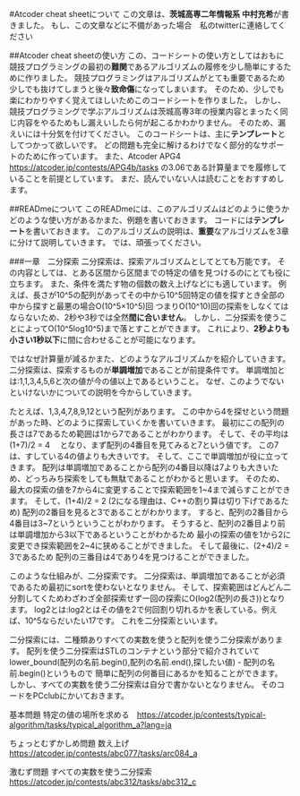 #Atcoder cheat sheetについて
この文章は、**茨城高専二年情報系 中村充希**が書きました。
もし、この文章などに不備があった場合　私のtwitterに連絡してください

##Atcoder cheat sheetの使い方
この、コードシートの使い方としてはおもに競技プログラミングの最初の**難関**であるアルゴリズムの履修を少し簡単にするために作りました。
競技プログラミングはアルゴリズムがとても重要であるため少しでも抜けてしまうと後々**致命傷**になってしまいます。
そのため、少しでも楽にわかりやすく覚えてほしいためこのコードシートを作りました。
しかし、競技プログラミングで学ぶアルゴリズムは茨城高専3年の授業内容とまったく同じ内容をやるためもし漏えいしたら何が起こるかわかりません。
そのため、漏えいには十分気を付けてください。
このコードシートは、主に**テンプレート**としてつかって欲しいです。
どの問題も完全に解けるわけでなく部分的なサポートのために作っています。
また、Atcoder APG4 https://atcoder.jp/contests/APG4b/tasks の3.06である計算量までを履修していることを前提としています。
まだ、読んでいない人は読むことをおすすめします。

##READmeについて
このREADmeには、このアルゴリズムはどのように使うかどのような使い方があるかまた、例題を書いておきます。
コードには**テンプレート**を書いておきます。
このアルゴリズムの説明は、**重要**なアルゴリズムを3章に分けて説明していきます。
では、頑張ってください。



###一章　二分探索
二分探索は、探索アルゴリズムとしてとても万能です。
その内容としては、とある区間から区間までの特定の値を見つけるのにとても役に立ちます。
また、条件を満たす物の個数の数え上げなどにも適しています。
例えば、長さが10^5の配列があってその中から10^5回特定の値を探すとき全部の中から探すと最悪の場合O(10^5×10^5)回
つまりO(10^10)回の探索をしなくてはならないため、2秒や3秒では全然**間に合いません**。
しかし、二分探索を使うことによってO(10^5log10^5)まで落とすことができます。
これにより、**2秒よりも小さい1秒以下**に間に合わせることが可能になります。

ではなぜ計算量が減るかまた、どのようなアルゴリズムかを紹介していきます。
二分探索は、探索するものが**単調増加**であることが前提条件です。
単調増加とは:1,1,3,4,5,6と次の値が今の値以上であるということ。
なぜ、このようでないといけないかについての説明を今からしていきます。

たとえば、1,3,4,7,8,9,12という配列があります。
この中から4を探せという問題があった時、どのように探索していくかを書いていきます。
最初にこの配列の長さは7であるため範囲は1から7であることがわかります。
そして、その平均は(1+7)/2 = 4　
となり、まず配列の4番目を見てみると7という値です。
この7は、すしている4の値よりも大きいです。
そして、ここで単調増加が役に立ってきます。
配列は単調増加であることから配列の4番目以降は7よりも大きいため、どっちみち探索をしても無駄であることがわかると思います。
そのため、最大の探索の値を7から4に変更することで探索範囲を1~4まで減らすことができます。
そして、(1+4)/2 = 2 (2になる理由は、C++の割り算は切り下げであるため)
配列の2番目を見ると3であることがわかります。
すると、配列の2番目から4番目は3~7というということがわかります。
そうすると、配列の2番目より前は単調増加から3以下であるということがわかるため
最小の探索の値を1から2に変更でき探索範囲を2~4に狭めることができました。
そして最後に、(2+4)/2 = 3であるため
配列の三番目は4であり4を見つけることができました。

このような仕組みが、二分探索です。
二分探索は、単調増加であることが必須であるため最初にsortを使わないとなりません。
そして、探索範囲はどんどん二分割してくためわざわざ全部探索せず一回の探索にO(log2(配列の長さ))となります。
log2とは:log2とはその値を2で何回割り切れるかを表している。例えば、10^5ならだいたい17です。
これを二分探索といいます。

二分探索には、二種類ありすべての実数を使うと配列を使う二分探索があります。
配列を使う二分探索はSTLのコンテナという部分で紹介されていて
lower_bound(配列の名前.begin(),配列の名前.end(),探したい値) - 配列の名前.begin()というもので
簡単に配列の何番目にあるかを知ることができます。
しかし、すべての実数を使う二分探索は自分で書かないとなりません。
そのコードをPCclubにかいておきます。

基本問題
特定の値の場所を求める　https://atcoder.jp/contests/typical-algorithm/tasks/typical_algorithm_a?lang=ja

ちょっとむずかしめ問題
数え上げ　https://atcoder.jp/contests/abc077/tasks/arc084_a

激むず問題
すべての実数を使う二分探索　https://atcoder.jp/contests/abc312/tasks/abc312_c 

